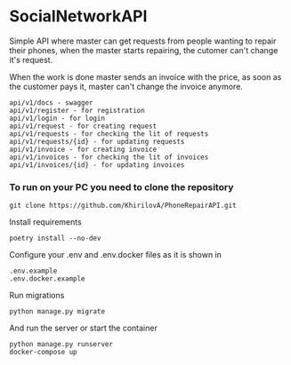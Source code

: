 # SocialNetworkAPI

Simple API where master can get requests from people wanting to repair their phones, when the master starts repairing, the cutomer can't change it's request. 

When the work is done master sends an invoice with the price, as soon as the customer pays it, master can't change the invoice anymore.

```
api/v1/docs - swagger
api/v1/register - for registration
api/v1/login - for login
api/v1/request - for creating request
api/v1/requests - for checking the lit of requests
api/v1/requests/{id} - for updating requests
api/v1/invoice - for creating invoice
api/v1/invoices - for checking the lit of invoices
api/v1/invoices/{id} - for updating invoices
```

### To run on your PC you need to clone the repository

```
git clone https://github.com/KhirilovA/PhoneRepairAPI.git
```

Install requirements

```
poetry install --no-dev
```

Configure your .env and .env.docker files as it is shown in 

```
.env.example
.env.docker.example
```

Run migrations

```
python manage.py migrate
```


And run the server or start the container

```
python manage.py runserver
docker-compose up
```